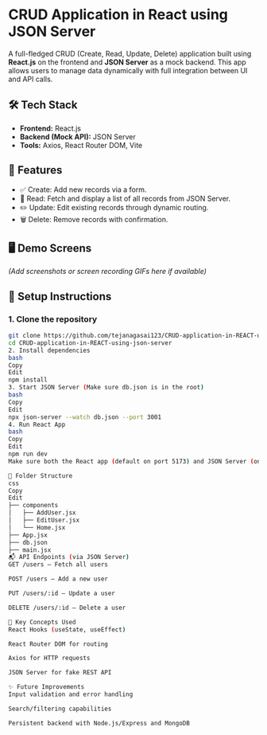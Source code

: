 # CRUD Application in React using JSON Server

A full-fledged CRUD (Create, Read, Update, Delete) application built using **React.js** on the frontend and **JSON Server** as a mock backend. This app allows users to manage data dynamically with full integration between UI and API calls.

## 🛠️ Tech Stack

- **Frontend:** React.js
- **Backend (Mock API):** JSON Server
- **Tools:** Axios, React Router DOM, Vite

## 🚀 Features

- ✅ Create: Add new records via a form.
- 📄 Read: Fetch and display a list of all records from JSON Server.
- ✏️ Update: Edit existing records through dynamic routing.
- 🗑️ Delete: Remove records with confirmation.

## 🖥️ Demo Screens

*(Add screenshots or screen recording GIFs here if available)*

## 🔧 Setup Instructions

### 1. Clone the repository

```bash
git clone https://github.com/tejanagasai123/CRUD-application-in-REACT-using-json-server.git
cd CRUD-application-in-REACT-using-json-server
2. Install dependencies
bash
Copy
Edit
npm install
3. Start JSON Server (Make sure db.json is in the root)
bash
Copy
Edit
npx json-server --watch db.json --port 3001
4. Run React App
bash
Copy
Edit
npm run dev
Make sure both the React app (default on port 5173) and JSON Server (on port 3001) are running simultaneously.

📁 Folder Structure
css
Copy
Edit
├── components
│   ├── AddUser.jsx
│   ├── EditUser.jsx
│   └── Home.jsx
├── App.jsx
├── db.json
├── main.jsx
📬 API Endpoints (via JSON Server)
GET /users – Fetch all users

POST /users – Add a new user

PUT /users/:id – Update a user

DELETE /users/:id – Delete a user

📌 Key Concepts Used
React Hooks (useState, useEffect)

React Router DOM for routing

Axios for HTTP requests

JSON Server for fake REST API

✨ Future Improvements
Input validation and error handling

Search/filtering capabilities

Persistent backend with Node.js/Express and MongoDB
